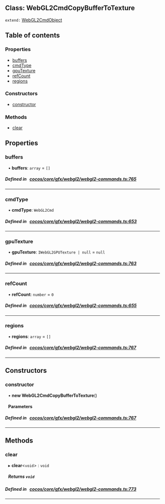 
## Class: WebGL2CmdCopyBufferToTexture


`extend:`
[WebGL2CmdObject](docs/zh/cocos-core-gfx-webgl2/Class/WebGL2CmdObject.md)










<div class="table-of-content">
<h2>Table of contents</h2>


### Properties

- [ buffers](#buffers)
- [ cmdType](#cmdType)
- [ gpuTexture](#gpuTexture)
- [ refCount](#refCount)
- [ regions](#regions)

### Constructors

- [ constructor](#constructor)

### Methods

- [ clear](#clear)
</div>

## Properties


### buffers
<div style="margin-left: 10px;">




•  **buffers**:
`array`  = `[]`
</div>

##### Defined in &nbsp;   [cocos/core/gfx/webgl2/webgl2-commands.ts:765](https://github.com/cocos-creator/engine/blob/c7bf6b8a9/cocos/core/gfx/webgl2/webgl2-commands.ts#L765)&nbsp;


___


### cmdType
<div style="margin-left: 10px;">




•  **cmdType**:
`WebGL2Cmd` 
</div>

##### Defined in &nbsp;   [cocos/core/gfx/webgl2/webgl2-commands.ts:653](https://github.com/cocos-creator/engine/blob/c7bf6b8a9/cocos/core/gfx/webgl2/webgl2-commands.ts#L653)&nbsp;


___


### gpuTexture
<div style="margin-left: 10px;">




•  **gpuTexture**:
`IWebGL2GPUTexture | null`  = `null`
</div>

##### Defined in &nbsp;   [cocos/core/gfx/webgl2/webgl2-commands.ts:763](https://github.com/cocos-creator/engine/blob/c7bf6b8a9/cocos/core/gfx/webgl2/webgl2-commands.ts#L763)&nbsp;


___


### refCount
<div style="margin-left: 10px;">




•  **refCount**:
`number`  = `0`
</div>

##### Defined in &nbsp;   [cocos/core/gfx/webgl2/webgl2-commands.ts:655](https://github.com/cocos-creator/engine/blob/c7bf6b8a9/cocos/core/gfx/webgl2/webgl2-commands.ts#L655)&nbsp;


___


### regions
<div style="margin-left: 10px;">




•  **regions**:
`array`  = `[]`
</div>

##### Defined in &nbsp;   [cocos/core/gfx/webgl2/webgl2-commands.ts:767](https://github.com/cocos-creator/engine/blob/c7bf6b8a9/cocos/core/gfx/webgl2/webgl2-commands.ts#L767)&nbsp;


___

<!---->
## Constructors


### constructor
<div style="margin-left: 10px;">

• **new WebGL2CmdCopyBufferToTexture**()

#### Parameters
</div>

##### Defined in &nbsp;   [cocos/core/gfx/webgl2/webgl2-commands.ts:767](https://github.com/cocos-creator/engine/blob/c7bf6b8a9/cocos/core/gfx/webgl2/webgl2-commands.ts#L767)&nbsp;


---

<!---->
## Methods

### clear
<div style="margin-left: 10px;">

▸   **clear**<`void`\> : `void`




<!---->
<!--    #### Returns `void` -->
<!---->


##### Returns `void`




</div>

##### Defined in &nbsp;   [cocos/core/gfx/webgl2/webgl2-commands.ts:773](https://github.com/cocos-creator/engine/blob/c7bf6b8a9/cocos/core/gfx/webgl2/webgl2-commands.ts#L773)&nbsp;
___
<!---->



